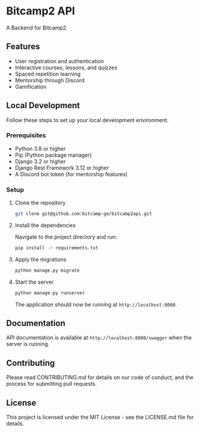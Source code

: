 # Bitcamp2 API

A Backend for Bitcamp2.

## Features

- User registration and authentication
- Interactive courses, lessons, and quizzes
- Spaced repetition learning
- Mentorship through Discord
- Gamification

## Local Development

Follow these steps to set up your local development environment.

### Prerequisites

- Python 3.8 or higher
- Pip (Python package manager)
- Django 3.2 or higher
- Django Rest Framework 3.12 or higher
- A Discord bot token (for mentorship features)

### Setup

1. Clone the repository

    ```bash
    git clone git@github.com:bitcamp-ge/bitcamp2api.git
    ```

2. Install the dependencies

    Navigate to the project directory and run:
    
    ```bash
    pip install -r requirements.txt
    ```

3. Apply the migrations

    ```bash
    python manage.py migrate
    ```

4. Start the server

    ```bash
    python manage.py runserver
    ```

    The application should now be running at `http://localhost:8000`.

## Documentation

API documentation is available at `http://localhost:8000/swagger` when the server is running.

## Contributing

Please read CONTRIBUTING.md for details on our code of conduct, and the process for submitting pull requests.

## License

This project is licensed under the MIT License - see the LICENSE.md file for details.
